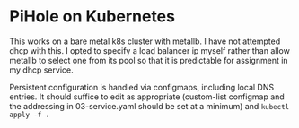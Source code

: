 # PiHole on Kubernetes

This works on a bare metal k8s cluster with metallb. I have not attempted dhcp with this. I opted to specify a load balancer ip myself rather than allow metallb to select one from its pool so that it is predictable for assignment in my dhcp service.

Persistent configuration is handled via configmaps, including local DNS entries. It should suffice to edit as appropriate (custom-list configmap and the addressing in 03-service.yaml should be set at a minimum) and `kubectl apply -f .`
